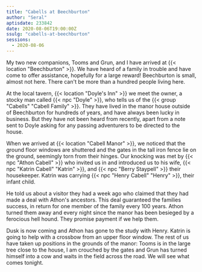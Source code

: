 ```yaml
---
title: "Cabells at Beechburton"
author: "Seral"
aptisdate: 233842
date: 2020-08-06T19:00:00Z
ssulg: "cabells-at-beechburton"
sessions:
  - 2020-08-06
---
```


My two new companions, Tooms and Grun, and I have arrived at {{< location "Beechburton" >}}. We have heard of a family in trouble and have come to offer assistance, hopefully for a large reward! Beechburton is small, almost not here.  There can't be more than a hundred people living here.

At the local tavern, {{< location "Doyle's Inn" >}} we meet the owner, a stocky man called {{< npc "Doyle" >}}, who tells us of the {{< group "Cabells" "Cabell Family" >}}. They have lived in the manor house outside of Beechburton for hundreds of years, and have always been lucky in business. But they have not been heard from recently, apart from a note sent to Doyle asking for any passing adventurers to be directed to the house.

When we arrived at {{< location "Cabell Manor" >}}, we noticed that the ground floor windows are shuttered and the gates in the tall iron fence lie on the ground, seemingly torn from their hinges. Our knocking was met by {{< npc "Athon Cabell" >}} who invited us in and introduced us to his wife, {{< npc "Katrin Cabell" "Katrin" >}}, and {{< npc "Berry Staypell" >}} their housekeeper. Katrin was carrying {{< npc "Henry Cabell" "Henry" >}}, their infant child.

He told us about a visitor they had a week ago who claimed that they had made a deal with Athon's ancestors. This deal guaranteed the families success, in return for one member of the family every 100 years. Athon turned them away and every night since the manor has been besieged by a ferocious hell hound. They promise payment if we help them.

Dusk is now coming and Athon has gone to the study with Henry. Katrin is going to help with a crossbow from an upper floor window. The rest of us have taken up positions in the grounds of the manor: Tooms is in the large tree close to the house, I am crouched by the gates and Grun has turned himself into a cow and waits in the field across the road. We will see what comes tonight.
